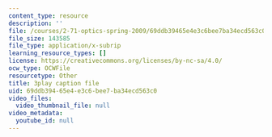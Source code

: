 ```yaml
---
content_type: resource
description: ''
file: /courses/2-71-optics-spring-2009/69ddb39465e4e3c6bee7ba34ecd563c0_VHIJPHqwV_0.srt
file_size: 143585
file_type: application/x-subrip
learning_resource_types: []
license: https://creativecommons.org/licenses/by-nc-sa/4.0/
ocw_type: OCWFile
resourcetype: Other
title: 3play caption file
uid: 69ddb394-65e4-e3c6-bee7-ba34ecd563c0
video_files:
  video_thumbnail_file: null
video_metadata:
  youtube_id: null
---
```

